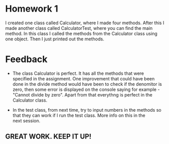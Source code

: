 # Homework 1

I created one class called Calculator, where I made four methods. After this I made another class called CalculatorTest, where you can find the main method. In this class I called the methods from the Calculator class using one object. Then I just printed out the methods.


# Feedback

* The class Calculator is perfect. It has all the methods that were specified in the assignment. One improvement that could have been done in
  the divide method would have been to check if the denomitor is zero, then some error is displayed on the console saying for example -   
  "Cannot divide by zero". Apart from that everythng is perfect in the Calculator class.  
    
* In the test class, from next time, try to input numbers in the methods so that they can work if I run the test class. More info on this in the   
  next session.
    
    
## GREAT WORK. KEEP IT UP!



